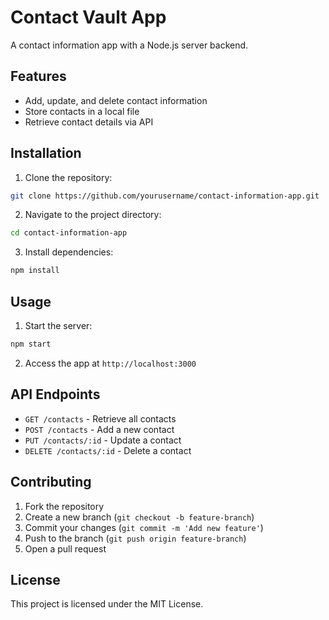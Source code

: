 # Contact Vault App

A contact information app with a Node.js server backend.

## Features

- Add, update, and delete contact information
- Store contacts in a local file
- Retrieve contact details via API

## Installation

1. Clone the repository:
  ```bash
  git clone https://github.com/yourusername/contact-information-app.git
  ```
2. Navigate to the project directory:
  ```bash
  cd contact-information-app
  ```
3. Install dependencies:
  ```bash
  npm install
  ```

## Usage

1. Start the server:
  ```bash
  npm start
  ```
2. Access the app at `http://localhost:3000`

## API Endpoints

- `GET /contacts` - Retrieve all contacts
- `POST /contacts` - Add a new contact
- `PUT /contacts/:id` - Update a contact
- `DELETE /contacts/:id` - Delete a contact

## Contributing

1. Fork the repository
2. Create a new branch (`git checkout -b feature-branch`)
3. Commit your changes (`git commit -m 'Add new feature'`)
4. Push to the branch (`git push origin feature-branch`)
5. Open a pull request

## License

This project is licensed under the MIT License.